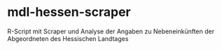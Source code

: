 # mdl-hessen-scraper
R-Script mit Scraper und Analyse der Angaben zu Nebeneinkünften der Abgeordneten des Hessischen Landtages
